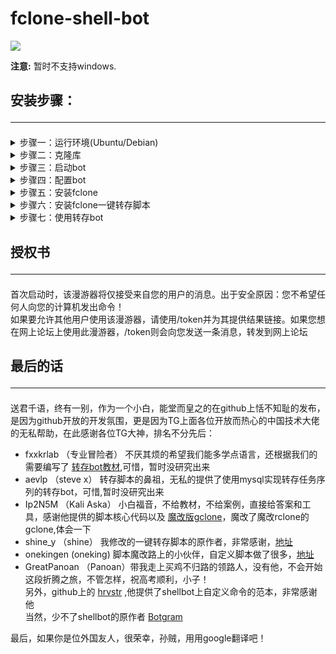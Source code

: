 # fclone-shell-bot

<img src="https://github.com/cgkings/gclone_shell_bot/blob/master/images/bot.gif" >

**注意:** 暂时不支持windows.

## 安装步骤：<hr />
<details>
<summary>步骤一：运行环境(Ubuntu/Debian)</summary>
1.确保自己安装了python3.6 +，依次运行以下命令，因为我也不知道shellbot到底需要哪些，所以把我装的全部告诉你，注意错误提示：<br>

```
pip3 install pipenv

pip3 install delegator.py

pip3 install python-telegram-bot

pip3 install pysocks

```

2.安装[node-pty依赖项](https://github.com/Microsoft/node-pty#dependencies).

```
sudo apt install nodejs
sudo apt install -y make python build-essential
```

</details>
<details>
<summary>步骤二：克隆库</summary>

```
git clone https://github.com/cgkings/gclone_shell_bot.git && cd /root/gclone_shell_bot
npm install
```

</details>
<details>
<summary>步骤三：启动bot</summary>

```
node server
```

</details>
<details>
<summary>步骤四：配置bot</summary>

1.获取Telegram bot的token和用户id

* 使用Telegram的botfather建立一个属于你的bot，获取bot token

* 使用用户id获取bot，获取你自己的用户ID

复制以上信息备用

2.第一次运行它时，它将询问您一些问题并自动创建配置文件：config.json。您也可以手动编写，请参见config.example.json。<br>
启动后，它将在启动Bot ready.并运行时显示一条消息。为了方便起见，您可能需要与BotFather交谈并将命令列表设置为的内容commands.txt。

</details>
<details>
<summary>步骤五：安装fclone</summary>

[fclone发布地址页](https://github.com/mawaya/rclone) <br>
一键安装命令：<br>
```
wget https://raw.githubusercontent.com/cgkings/fclone_shell_bot/master/fclone/fclone.zip && unzip fclone.zip && mv fclone /usr/bin && chmod +x /usr/bin/fclone && fclone version
```

作者是TG上的@fxxkrlab（F佬）和@Ip2N5M（K佬），都是很热心的人，小白的福音，欢迎大家去TG上骚扰他们，他们非常渴望你们的小白问题！

fclone的优势？其实没啥优势，就是比现存所有转存工具快个几十倍吧，速度见下图：

<img src="https://raw.githubusercontent.com/cgkings/fclone_shell_bot/master/images/spead.png"><br>

这张图是盗的TG上@asuka8，内测群里有名的快枪手！

<img src="https://github.com/cgkings/fclone_shell_bot/raw/master/images/speader.gif" width="800px" alt="速度图" ><br/>

这是我自己的速度图，512M VPS性能不给力

关于fclone,有啥问题除了问F佬和K佬，也可以加@asuka8和@waihoe89，他们都非常热心！

另外，隆重介绍一下TG上的@Komeanx（Jason Wu），头像经常换，名字还没换过，TG中文圈有名的小白奸商，自从热心的帮我搭建完gclone，就开始付费搭建等等一系列小白奸商行径，大概是帮完我才发现有这么好的耐心，为啥不能用耐心换钱呢，一下想开了，哈哈，开玩笑的，有事可以私聊他，他找你要钱，就把他拉黑。。。<br>
</details>
<details>
<summary>步骤六：安装fclone一键转存脚本</summary>

```
低配（128 256 5000）

sh -c "$(curl -fsSL https://raw.githubusercontent.com/cgkings/fclone_shell_bot/master/script/fcloneinstall.sh)"

高配（256 400 10000）

sh -c "$(curl -fsSL https://raw.githubusercontent.com/cgkings/fclone_shell_bot/master/script/fcloneinstall.sh)"

```

[脚本配置教程](https://github.com/cgkings/gclone-assistant) 

当你熟悉以后应该可以根据自己的需要修改脚本了，有问题TG找 @onekings，他在这个脚本的自定义道路上已经越走越（歪）远了，冉冉升起的小白大神
你要是不在TG上找他问几个小白问题，就是不尊重他！

</details>
<details>
<summary>步骤七：使用转存bot</summary>

1、向bot输入/gd
  
  注：你也可以在TG找@BotFather，输入/setcommands，定义命令列表，这样你就可以在转存bot上点击“/”，选择“/gd”

2、在bot弹出信息“请输入你的分享链接”回复你要转存的分享链接

剩下的按图示操作就行，注意，所以需要输入的内容，必须在带“🔸”符号原信息回复方有效

</details>

## 授权书<hr />
首次启动时，该漫游器将仅接受来自您的用户的消息。出于安全原因：您不希望任何人向您的计算机发出命令！<br>
如果要允许其他用户使用该漫游器，请使用/token并为其提供结果链接。如果您想在网上论坛上使用此漫游器，/token则会向您发送一条消息，转发到网上论坛<br> 

## 最后的话<hr />
送君千语，终有一别，作为一个小白，能堂而皇之的在github上恬不知耻的发布，是因为github开放的开发氛围，更是因为TG上面各位开放而热心的中国技术大佬的无私帮助，在此感谢各位TG大神，排名不分先后：<br>
* fxxkrlab （专业冒险者） 不厌其烦的希望我们能多学点语言，还根据我们的需要编写了 [转存bot教材](https://github.com/fxxkrlab/iCopy),可惜，暂时没研究出来<br>
* aevlp （steve x） 转存脚本的鼻祖，无私的提供了使用mysql实现转存任务序列的转存bot，可惜,暂时没研究出来<br>
* Ip2N5M （Kali Aska） 小白福音，不给教材，不给案例，直接给答案和工具，感谢他提供的脚本核心代码以及 [魔改版gclone](https://github.com/mawaya/rclone)，魔改了魔改rclone的gclone,体会一下 <br>
* shine_y （shine） 我修改的一键转存脚本的原作者，非常感谢，[地址](https://github.com/vcfe/gd) <br>
* onekingen (oneking) 脚本魔改路上的小伙伴，自定义脚本做了很多，[地址](https://github.com/vitaminx/gclone-assistant) <br>
* GreatPanoan （Panoan）带我走上买鸡不归路的领路人，没有他，不会开始这段折腾之旅，不管怎样，祝高考顺利，小子！<br>
另外，github上的 [hrvstr](https://github.com/) ,他提供了shellbot上自定义命令的范本，非常感谢他 <br>
当然，少不了shellbot的原作者 [Botgram](https://botgram.js.org)  <br>

最后，如果你是位外国友人，很荣幸，孙贼，用用google翻译吧！
